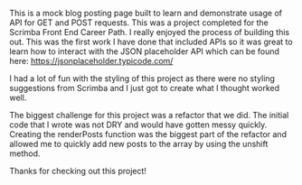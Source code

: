 This is a mock blog posting page built to learn and demonstrate usage of API for GET and POST requests. This was a project completed for the Scrimba Front End Career Path. I really enjoyed the process of building this out. This was the first work I have done that included APIs so it was great to learn how to interact with the JSON placeholder API which can be found here: https://jsonplaceholder.typicode.com/

I had a lot of fun with the styling of this project as there were no styling suggestions from Scrimba and I just got to create what I thought worked well. 

The biggest challenge for this project was a refactor that we did. The initial code that I wrote was not DRY and would have gotten messy quickly. Creating the renderPosts function was the biggest part of the refactor and allowed me to quickly add new posts to the array by using the unshift method.

Thanks for checking out this project! 